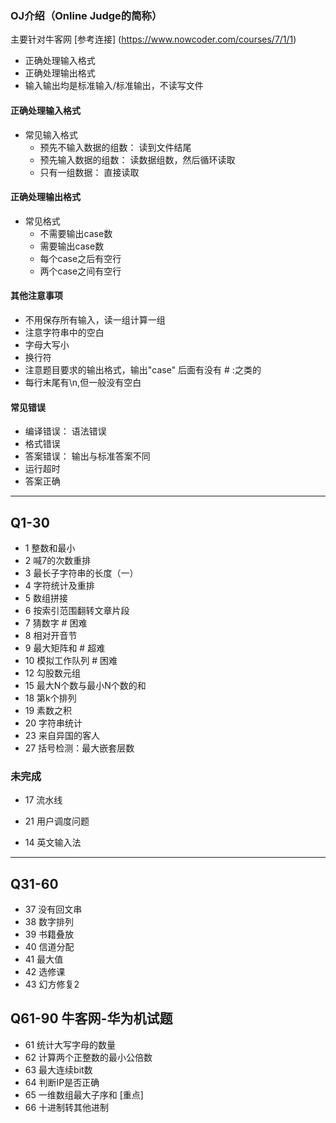 ### OJ介绍（Online Judge的简称）
主要针对牛客网
[参考连接]  (https://www.nowcoder.com/courses/7/1/1)
- 正确处理输入格式
- 正确处理输出格式
- 输入输出均是标准输入/标准输出，不读写文件

#### 正确处理输入格式
- 常见输入格式
    - 预先不输入数据的组数： 读到文件结尾
    - 预先输入数据的组数： 读数据组数，然后循环读取
    - 只有一组数据： 直接读取
    
#### 正确处理输出格式
- 常见格式
    - 不需要输出case数
    - 需要输出case数
    - 每个case之后有空行
    - 两个case之间有空行
    
#### 其他注意事项
- 不用保存所有输入，读一组计算一组
- 注意字符串中的空白
- 字母大写小
- 换行符
- 注意题目要求的输出格式，输出"case" 后面有没有 # :之类的
- 每行末尾有\n,但一般没有空白

#### 常见错误
- 编译错误： 语法错误
- 格式错误
- 答案错误： 输出与标准答案不同
- 运行超时
- 答案正确

------------
## Q1-30
- 1 整数和最小
- 2 喊7的次数重排
- 3 最长子字符串的长度（一）
- 4 字符统计及重排
- 5 数组拼接
- 6 按索引范围翻转文章片段
- 7 猜数字 # 困难
- 8 相对开音节
- 9 最大矩阵和   # 超难
- 10 模拟工作队列 # 困难
- 12 勾股数元组
- 15 最大N个数与最小N个数的和
- 18 第k个排列
- 19 素数之积
- 20 字符串统计
- 23 来自异国的客人
- 27 括号检测：最大嵌套层数

###  未完成


- 17 流水线
- 21 用户调度问题

- 14 英文输入法




---------------------------------------------------------------
## Q31-60

- 37 没有回文串
- 38 数字排列
- 39 书籍叠放
- 40 信道分配
- 41 最大值
- 42 选修课
- 43 幻方修复2


## Q61-90   牛客网-华为机试题
- 61 统计大写字母的数量
- 62 计算两个正整数的最小公倍数
- 63 最大连续bit数
- 64 判断IP是否正确
- 65 一维数组最大子序和   [重点]
- 66 十进制转其他进制